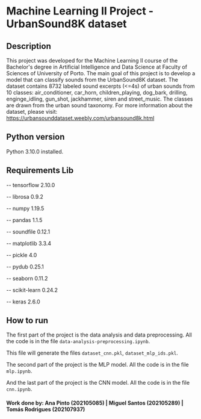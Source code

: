 # Machine Learning II Project - UrbanSound8K dataset

## Description

This project was developed for the Machine Learning II course of the Bachelor's degree in Artificial Intelligence and Data Science at Faculty of Sciences of University of Porto. The main goal of this project is to develop a model that can classify sounds from the UrbanSound8K dataset. The dataset contains 8732 labeled sound excerpts (<=4s) of urban sounds from 10 classes: air_conditioner, car_horn, children_playing, dog_bark, drilling, enginge_idling, gun_shot, jackhammer, siren and street_music. The classes are drawn from the urban sound taxonomy. For more information about the dataset, please visit: https://urbansounddataset.weebly.com/urbansound8k.html

## Python version
Python 3.10.0 installed.

## Requirements Lib 

-- tensorflow 2.10.0

-- librosa 0.9.2

-- numpy 1.19.5

-- pandas 1.1.5

-- soundfile 0.12.1

-- matplotlib 3.3.4

-- pickle 4.0

-- pydub 0.25.1

-- seaborn 0.11.2

-- scikit-learn 0.24.2

-- keras 2.6.0

## How to run

The first part of the project is the data analysis and data preprocessing. All the code is in the file `data-analysis-preprocessing.ipynb`. 

This file will generate the files `dataset_cnn.pkl`, `dataset_mlp_ids.pkl`.

The second part of the project is the MLP model. All the code is in the file `mlp.ipynb`.

And the last part of the project is the CNN model. All the code is in the file `cnn.ipynb`.


#### Work done by: Ana Pinto (202105085) |  Miguel Santos (202105289) | Tomás Rodrigues (202107937)




